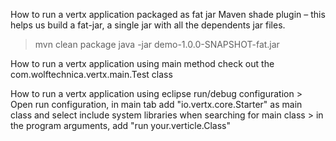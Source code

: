 
How to run a vertx application packaged as fat jar 
Maven shade plugin – this helps us build a fat-jar, a single jar with all the dependents jar files.

>mvn clean package
>java -jar demo-1.0.0-SNAPSHOT-fat.jar


How to run a vertx application using main method
check out the com.wolftechnica.vertx.main.Test class


How to run a vertx application using eclipse run/debug configuration
	> Open run configuration, in main tab add "io.vertx.core.Starter" as main class and select
		include system libraries when searching for main class
	> in the program arguments, add "run your.verticle.Class"



